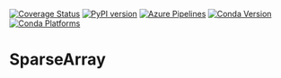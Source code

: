 [![Coverage Status](https://coveralls.io/repos/github/INGEOTEC/SparseArray/badge.svg?branch=master)](https://coveralls.io/github/INGEOTEC/SparseArray?branch=master)
[![PyPI version](https://badge.fury.io/py/sparsearray.svg)](https://badge.fury.io/py/sparsearray)
[![Azure Pipelines](https://dev.azure.com/conda-forge/feedstock-builds/_apis/build/status/sparsearray-feedstock?branchName=main)](https://dev.azure.com/conda-forge/feedstock-builds/_build/latest?definitionId=16155&branchName=main)
[![Conda Version](https://img.shields.io/conda/vn/conda-forge/sparsearray.svg)](https://anaconda.org/conda-forge/sparsearray)
[![Conda Platforms](https://img.shields.io/conda/pn/conda-forge/sparsearray.svg)](https://anaconda.org/conda-forge/sparsearray)


# SparseArray 

